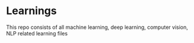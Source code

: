 # Learnings
This repo consists of all machine learning, deep learning, computer vision, NLP related learning files
